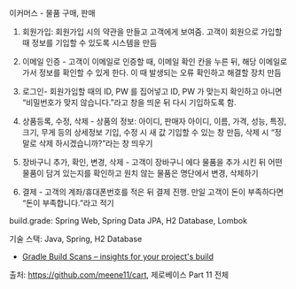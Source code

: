 이커머스 - 물품 구매, 판매

1. 회원가입: 회원가입 시의 약관을 만들고 고객에게 보여줌. 고객이 회원으로
가입할 때 정보를 기입할 수 있도록 시스템을 만듬

2. 이메일 인증 - 고객이 이메일로 인증할 때, 이메일 확인 칸을 누른 뒤, 해당 이메일로 가서 정보를
확인할 수 있게 한다. 이 때 발생되는 오류 확인하고 해결할 장치 만듬

3. 로그인- 회원가입할 때의 ID, PW 를 집어넣고 ID, PW 가 맞는지 확인하고 아니면
“비밀번호가 맞지 않습니다.”라고 창을 띄운 뒤 다시 기입하도록 함.

4. 상품등록, 수정, 삭제 - 상품의 정보: 아이디, 판매자 아이디, 이름, 가격, 성능,
특징, 크기, 무게 등의 상세정보 기입, 수정 시 새 값 기입할 수 있는 창 만듬,
삭제 시 “정말로 삭제 하시겠습니까?”라는 창 띄우기

5. 장바구니 추가, 확인, 변경, 삭제 - 고객이 장바구니 에다 물품을 추가 시킨 뒤
어떤 물품이 담겨 있는지를 확인하고 원치 않는 물품은 명단에서 변경, 삭제하기

6. 결제 - 고객의 계좌/휴대폰번호를 적은 뒤 결제 진행. 만일 고객이 돈이 부족하다면 “돈이 부족합니다.”라고 적기

build.grade: Spring Web, Spring Data JPA, H2 Database, Lombok
 
기술 스택: Java, Spring, H2 Database
* [Gradle Build Scans – insights for your project's build](https://scans.gradle.com#gradle)

출처: https://github.com/meene11/cart, 제로베이스 Part 11 전체


